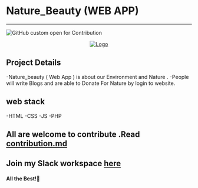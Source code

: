 
# Nature_Beauty (WEB APP) 



---
![GitHub custom open for Contribution](https://img.shields.io/static/v1?label=Open%20For&message=Contribution&color=%3CCOLOR%3E)



<p align="center">
  <a href="https://sanscript.tech/">
    <img src="https://github.com/Surajbokde/Nature_Beauty/blob/main/img/logo.png" alt="Logo">
  </a>

## Project Details 
-Nature_beauty ( Web App ) is about our Environment and Nature .
-People will write Blogs and are able to Donate For Nature by login to website.

## web stack
-HTML
-CSS
-JS
-PHP

## All are welcome to contribute .Read [contribution.md](https://github.com/Surajbokde/Nature_Beauty/blob/main/contribution.md) 
## Join my Slack workspace [here](https://join.slack.com/t/kwocproject/shared_invite/zt-jky5lovn-qJa1czV569F6fnAsltds7g)
#### All the Best!🥇
